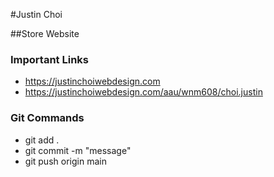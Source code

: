 #Justin Choi

##Store Website

### Important Links

- https://justinchoiwebdesign.com
- https://justinchoiwebdesign.com/aau/wnm608/choi.justin

### Git Commands

- git add .
- git commit -m "message"
- git push origin main
